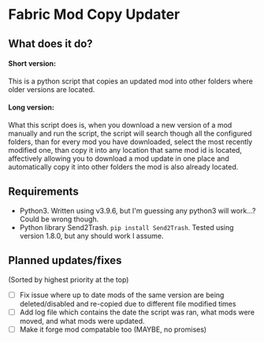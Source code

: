 # Fabric Mod Copy Updater

## What does it do?
#### Short version:
This is a python script that copies an updated mod into other folders where older versions are located. 
#### Long version:
What this script does is, when you download a new version of a mod manually and run the script, the script will search though all the configured folders, than for every mod you have downloaded, select the most recently modified one, than copy it into any location that same mod id is located, affectively allowing you to download a mod update in one place and automatically copy it into other folders the mod is also already located. 

## Requirements
 - Python3. Written using v3.9.6, but I'm guessing any python3 will work...? Could be wrong though.
 - Python library Send2Trash. ```pip install Send2Trash```. Tested using version 1.8.0, but any should work I assume.

## Planned updates/fixes
(Sorted by highest priority at the top)
- [ ] Fix issue where up to date mods of the same version are being deleted/disabled and re-copied due to different file modified times
- [ ] Add log file which contains the date the script was ran, what mods were moved, and what mods were updated.
- [ ] Make it forge mod compatable too (MAYBE, no promises)
